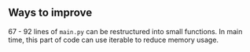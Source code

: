 ## Ways to improve

67 - 92 lines of `main.py` can be restructured into small functions. 
In main time, this part of code can use iterable to reduce memory usage.
